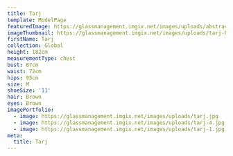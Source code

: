 ```yaml
---
title: Tarj
template: ModelPage
featuredImage: https://glassmanagement.imgix.net/images/uploads/abstract-analog-art-390089.jpg
imageThumbnail: https://glassmanagement.imgix.net/images/uploads/tarj-her-shadow-.jpg
firstName: Tarj
collection: Global
height: 182cm
measurementType: chest
bust: 87cm
waist: 72cm
hips: 95cm
size: M
shoeSize: '11'
hair: Brown
eyes: Brown
imagePortfolio:
  - image: https://glassmanagement.imgix.net/images/uploads/tarj.jpg
  - image: https://glassmanagement.imgix.net/images/uploads/tarj-4.jpg
  - image: https://glassmanagement.imgix.net/images/uploads/tarj-1.jpg
meta:
  title: Tarj
---
```


